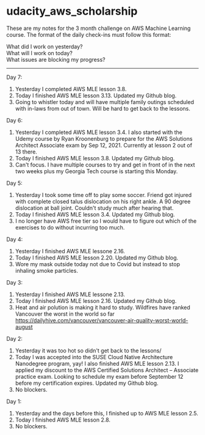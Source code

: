 # udacity_aws_scholarship

These are my notes for the 3 month challenge on AWS Machine Learning course. The format of the daily check-ins must follow this format:

What did I work on yesterday?  
What will I work on today?  
What issues are blocking my progress?  

---
Day 7:
1.  Yesterday I completed AWS MLE lesson 3.8. 
2.  Today I finished AWS MLE lesson 3.13. Updated my Github blog. 
3.  Going to whistler today and will have multiple family outings scheduled with in-laws from out of town. Will be hard to get back to the lessons.

Day 6:
1.  Yesterday I completed AWS MLE lesson 3.4. I also started with the Udemy course by Ryan Kroonenburg to prepare for the AWS Solutions Architect Associate exam by Sep 12, 2021. Currently at lesson 2 out of 13 there.
2.  Today I finished AWS MLE lesson 3.8. Updated my Github blog. 
3.  Can't focus. I have multiple courses to try and get in front of in the next two weeks plus my Georgia Tech course is starting this Monday. 

Day 5:
1.  Yesterday I took some time off to play some soccer. Friend got injured with complete closed talus dislocation on his right ankle. A 90 degree dislocation at ball joint. Couldn't study much after hearing that.
2.  Today I finished AWS MLE lesson 3.4. Updated my Github blog. 
3.  I no longer have AWS free tier so I would have to figure out which of the exercises to do without incurring too much.

Day 4:
1.  Yesterday I finished AWS MLE lessone 2.16.
2.  Today I finished AWS MLE lesson 2.20. Updated my Github blog. 
3.  Wore my mask outside today not due to Covid but instead to stop inhaling smoke particles.

Day 3:
1.  Yesterday I finished AWS MLE lessone 2.13.
2.  Today I finished AWS MLE lesson 2.16. Updated my Github blog. 
3.  Heat and air polution is making it hard to study. Wildfires have ranked Vancouver the worst in the world so far https://dailyhive.com/vancouver/vancouver-air-quality-worst-world-august

Day 2:
1.  Yesterday it was too hot so didn't get back to the lessons/
2.  Today I was accepted into the SUSE Cloud Native Architecture Nanodegree program, yay! I also finished AWS MLE lesson 2.13. I applied my discount to the AWS Certified Solutions Architect – Associate practice exam. Looking to schedule my exam before September 12 before my certification expires. Updated my Github blog. 
3.  No blockers.

Day 1:
1.  Yesterday and the days before this, I finished up to AWS MLE lesson 2.5.
2.  Today I finished AWS MLE lesson 2.8. 
3.  No blockers.
